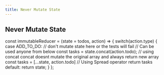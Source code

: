 ```yaml
---
title: Never Mutate State
---
```

## Never Mutate State

const immutableReducer = (state = todos, action) => {
  switch(action.type) {
    case ADD_TO_DO:
      // don't mutate state here or the tests will fail
      // Can be used anyone from below
      const tasks = state.concat(action.todo);    // using concat concat doesnt mutate the original array and always return new array
      const tasks = [...state, action.todo]       // Using Spread operator 
      return tasks
    default:
      return state;
  }
};
